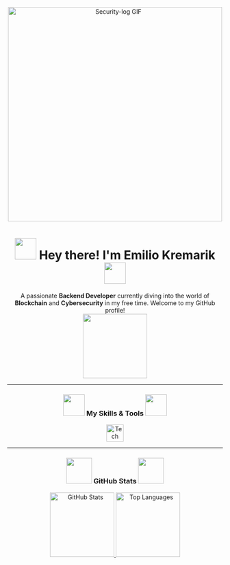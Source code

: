<div align="center">
  <img src="https://media4.giphy.com/media/v1.Y2lkPTc5MGI3NjExcmttem42NzR0cm1rNGZtYnJnMW9hYXJjNHdhd2JvdDJ0ZTZwajB6cCZlcD12MV9pbnRlcm5hbF9naWZfYnlfaWQmY3Q9Zw/eZPDf6AL3RpBa6Lhyq/giphy.gif" alt="Security-log GIF" height="500" />
</div>

<h1 align="center"><img src="https://media.giphy.com/media/v1.Y2lkPTc5MGI3NjExNHI2cmRmZHFhN3U1eDBzZDZqNmRwcjVqdXIzeWg1M2FnYzU5NGp0eiZlcD12MV9zdGlja2Vyc19zZWFyY2gmY3Q9cw/LNuRDOgEski5WV6TGK/giphy.gif" width="50"> Hey there! I'm Emilio Kremarik <img src="https://media.giphy.com/media/v1.Y2lkPTc5MGI3NjExNHI2cmRmZHFhN3U1eDBzZDZqNmRwcjVqdXIzeWg1M2FnYzU5NGp0eiZlcD12MV9zdGlja2Vyc19zZWFyY2gmY3Q9cw/LNuRDOgEski5WV6TGK/giphy.gif" width="50"></h1>
<p align="center">
  A passionate <b>Backend Developer</b> currently diving into the world of <b>Blockchain</b> and <b>Cybersecurity</b> in my free time. Welcome to my GitHub profile!
  <br>
  <img src="https://media.giphy.com/media/v1.Y2lkPTc5MGI3NjExdXVqMjhhc3J3azQ4YWZlNmJscmFraWpsZ2V0Ynk5MW92OTUzejUybiZlcD12MV9zdGlja2Vyc19zZWFyY2gmY3Q9cw/KGjlaKWM8L2yoLrky6/giphy.gif" width="150">
</p>

---

<h3 align="center"> <img src="https://media.giphy.com/media/v1.Y2lkPTc5MGI3NjExMzlobHUxZm52a2VybXAxNzJvNzl6OWltOTd0NGgybDBrdmt2a2JyaCZlcD12MV9zdGlja2Vyc19zZWFyY2gmY3Q9cw/1yTcsA056xvnthdju0/giphy.gif" width="50"> My Skills & Tools <img src="https://media.giphy.com/media/v1.Y2lkPTc5MGI3NjExMzlobHUxZm52a2VybXAxNzJvNzl6OWltOTd0NGgybDBrdmt2a2JyaCZlcD12MV9zdGlja2Vyc19zZWFyY2gmY3Q9cw/1yTcsA056xvnthdju0/giphy.gif" width="50"></h3>

<div align="center">
  <img src="https://skillicons.dev/icons?i=linux,vim,bash,rust,go,js,ts,nodejs,php,laravel" height="40" alt="Tech Stack Icons" />
</div>

---

<h3 align="center"> <img src="https://media.giphy.com/media/v1.Y2lkPWVjZjA1ZTQ3d3BnN2JkYnNiNnQzMnVyN25sbGQyYmhwbGg1cTc2ZWpiN29xY2txNSZlcD12MV9zdGlja2Vyc19zZWFyY2gmY3Q9cw/SkyZwb2YMG2FIMhsKo/giphy.gif" width="60"> GitHub Stats <img src="https://media.giphy.com/media/v1.Y2lkPWVjZjA1ZTQ3d3BnN2JkYnNiNnQzMnVyN25sbGQyYmhwbGg1cTc2ZWpiN29xY2txNSZlcD12MV9zdGlja2Vyc19zZWFyY2gmY3Q9cw/SkyZwb2YMG2FIMhsKo/giphy.gif" width="60"></h3>

<div align="center">
  <a href="https://github.com/security-log">
    <img src="https://github-readme-stats.vercel.app/api?username=security-log&hide_title=false&hide_rank=false&show_icons=true&include_all_commits=true&count_private=true&disable_animations=false&theme=dracula&locale=en&hide_border=false" height="150" alt="GitHub Stats" />
  </a>
  <a href="https://github.com/security-log">
    <img src="https://github-readme-stats.vercel.app/api/top-langs?username=security-log&locale=en&hide_title=false&layout=compact&card_width=320&langs_count=5&theme=dracula&hide_border=false" height="150" alt="Top Languages" />
  </a>
</div>
</div>

